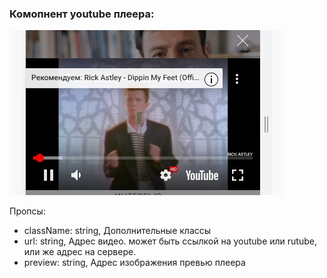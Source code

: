 ### Комопнент youtube плеера:
![screen](./screen.jpg?raw=true "Скриншот компонента youtube плеера")

Пропсы:
- className: string, Дополнительные классы
- url: string, Адрес видео. может быть ссылкой на youtube или rutube, или же адрес на сервере.
- preview: string, Адрес изображения превью плеера
